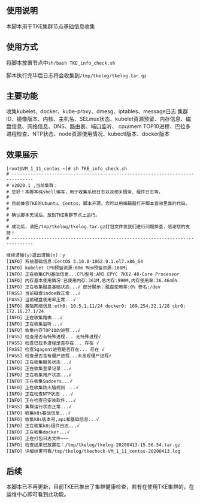 ## 使用说明

本脚本用于TKE集群节点基础信息收集


## 使用方式

将脚本放置节点中`sh/bash TKE_info_check.sh `

脚本执行完毕后日志将会收集到`/tmp/tkelog/tkelog.tar.gz`

## 主要功能
收集kubelet、docker、kube-proxy、dmesg、iptables、message日志
集群ID、镜像版本、内核、主机名、SELinux状态、kubelet资源预留、内存信息、磁盘信息、网络信息、DNS、路由表、端口监听、
cpu/mem TOP10进程、巴拉多进程检查、NTP状态、node资源使用情况、kubectl版本、docker版本

 
## 效果展示
```
[root@VM_1_11_centos ~]# sh TKE_info_check.sh 
# ------------------------------------------------------------------------------
# v2020.1 ,当前集群：
# 您好！本脚本纯shell编写，用于收集系统日志以及相关服务、组件日志等，
#
# 目前兼容TKE的Ubuntu、Centos，脚本开源，您可以用编辑器打开脚本查阅里面的代码。
#
# 确认脚本无误后，放到TKE集群节点上运行。
#
# 成功后，请把/tmp/tkelog/tkelog.tar.gz打包文件发我们进行问题排查，感谢您的支持！
# ------------------------------------------------------------------------------

继续请输(y)退出请输(n)：y
[INFO] 系统基础信息:CentOS 3.10.0-1062.9.1.el7.x86_64
[INFO] kubelet CPU预留资源:60m Mem预留资源:160Mi
[INFO] 正在收集CPU基础信息...CPU型号:AMD EPYC 7K62 48-Core Processor
[INFO] 内存基本使用情况:已使用内存:361M,总内存:990M,内存使用率:36.4646%
[INFO] 正在收集磁盘基础状态...√ 部分展示：磁盘使用率:0% 卷名:/dev 
[PASS] 当前磁盘indoe数正常...√
[PASS] 当前磁盘使用率正常...√
[INFO] 基础网络信息:eth0: 10.5.1.11/24 docker0: 169.254.32.1/28 cbr0: 172.16.27.1/24 
[INFO] 正在收集路由...√
[INFO] 正在收集监听...√
[INFO] 收集内存TOP10的进程...√
[PASS] 检查是否有特殊进程... 无特殊进程√
[PASS] 检查巴拉多进程是否存在... 存在 √
[PASS] 检查Sgagent进程是否存在... 存在 √
[PASS] 检查是否含有僵尸进程...未发现僵尸进程√
[INFO] 正在收集服务状态...√
[INFO] 正在收集登录记录...√
[INFO] 正在收集用户状态...√
[INFO] 正在收集Sudoers...√
[INFO] 正在收集防火墙规则 ...√
[INFO] 正在检查NTP状态 ...√
[INFO] 正在检查已安装软件...√
[PASS] 集群运行状态正常...√
[INFO] 收集k8s基础信息...√
[INFO] 收集k8s版本号,api和基础信息...√
[INFO] 正在收集k8s组件日志...√
[INFO] 正在收集docker...√
[INFO] 正在打包日志文件~~~
[INFO] 检查结果已放置在：/tmp/tkelog/tkelog-20200413-15.56.54.tar.gz
[INFO] 详细结果可看/tmp/tkelog/tkecheck-VM_1_11_centos-20200413.log
```

## 后续

本脚本已不再更新，目前TKE已推出了集群健康检查，若有在使用TKE集群的，在运维中心即可看到此功能。
